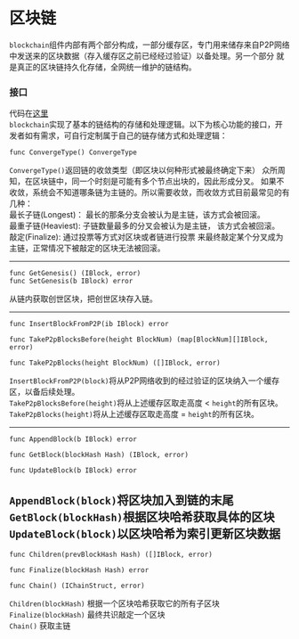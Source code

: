 # 区块链  
`blockchain`组件内部有两个部分构成，一部分缓存区，专门用来储存来自P2P网络中发送来的区块数据（存入缓存区之前已经经过验证）以备处理。另一个部分
就是真正的区块链持久化存储，全网统一维护的链结构。  





### 接口  
代码在[这里](https://github.com/Lawliet-Chan/yu/blob/master/blockchain/interfaces.go#L51)  
`blockchain`实现了基本的链结构的存储和处理逻辑。以下为核心功能的接口，开发者如有需求，可自行定制属于自己的链存储方式和处理逻辑： 

```
func ConvergeType() ConvergeType
```
`ConvergeType()`返回链的收敛类型（即区块以何种形式被最终确定下来） 
众所周知，在区块链中，同一个时刻是可能有多个节点出块的，因此形成分叉。 如果不收敛，系统会不知道哪条链为主链的。所以需要收敛，而收敛方式目前最常见的有几种：  
最长子链(Longest)： 最长的那条分支会被认为是主链，该方式会被回滚。    
最重子链(Heaviest): 子链数量最多的分叉会被认为是主链， 该方式会被回滚。    
敲定(Finalize): 通过投票等方式对区块或者链进行投票 来最终敲定某个分叉成为主链，正常情况下被敲定的区块无法被回滚。   

---
```
func GetGenesis() (IBlock, error)
func SetGenesis(b IBlock) error
```
从链内获取创世区块，把创世区块存入链。


---
```
func InsertBlockFromP2P(ib IBlock) error

func TakeP2pBlocksBefore(height BlockNum) (map[BlockNum][]IBlock, error)

func TakeP2pBlocks(height BlockNum) ([]IBlock, error)
```  
`InsertBlockFromP2P(block)`将从P2P网络收到的经过验证的区块纳入一个缓存区，以备后续处理。  
`TakeP2pBlocksBefore(height)`将从上述缓存区取走高度 < `height`的所有区块。  
`TakeP2pBlocks(height)`将从上述缓存区取走高度 = `height`的所有区块。

---
```
func AppendBlock(b IBlock) error

func GetBlock(blockHash Hash) (IBlock, error)

func UpdateBlock(b IBlock) error
```
`AppendBlock(block)`将区块加入到链的末尾  
`GetBlock(blockHash)`根据区块哈希获取具体的区块  
`UpdateBlock(block)`以区块哈希为索引更新区块数据
---
```
func Children(prevBlockHash Hash) ([]IBlock, error)  

func Finalize(blockHash Hash) error  
 
func Chain() (IChainStruct, error)
```  
`Children(blockHash)` 根据一个区块哈希获取它的所有子区块  
`Finalize(blockHash)` 最终共识敲定一个区块  
`Chain()` 获取主链